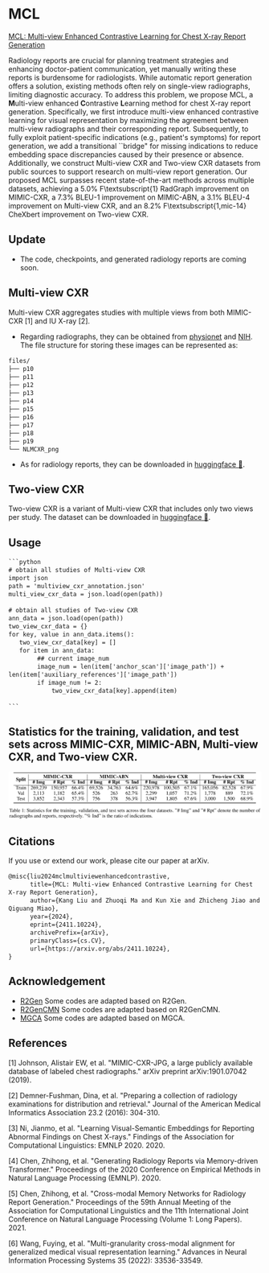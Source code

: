 # MCL
[MCL: Multi-view Enhanced Contrastive Learning for Chest X-ray Report Generation](https://arxiv.org/abs/2411.10224)

Radiology reports are crucial for planning treatment strategies and enhancing doctor-patient communication, yet manually writing these reports is burdensome for radiologists. While automatic report generation offers a solution, existing methods often rely on single-view radiographs, limiting diagnostic accuracy. To address this problem, we propose MCL, a **M**ulti-view enhanced **C**ontrastive **L**earning method for chest X-ray report generation. Specifically, we first introduce multi-view enhanced contrastive learning for visual representation by maximizing the agreement between multi-view radiographs and their corresponding report. Subsequently, to fully exploit patient-specific indications (e.g., patient's symptoms) for report generation, we add a transitional ``bridge" for missing indications to reduce embedding space discrepancies caused by their presence or absence. Additionally, we construct Multi-view CXR and Two-view CXR datasets from public sources to support research on multi-view report generation. Our proposed MCL surpasses recent state-of-the-art methods across multiple datasets, achieving a 5.0\%  F\textsubscript{1} RadGraph improvement on MIMIC-CXR, a 7.3\% BLEU-1 improvement on MIMIC-ABN, a 3.1\% BLEU-4 improvement on Multi-view CXR, and an 8.2\% F\textsubscript{1,mic-14} CheXbert improvement on Two-view CXR.

## Update
- The code, checkpoints, and generated radiology reports are coming soon.

## Multi-view CXR
Multi-view CXR aggregates studies with multiple views from both MIMIC-CXR [1] and IU X-ray [2]. 

- Regarding radiographs, they can be obtained from [physionet](https://physionet.org/content/mimic-cxr-jpg/2.1.0/) and [NIH](https://openi.nlm.nih.gov/faq#collection). The file structure for storing these images can be represented as:

```
files/
├── p10
├── p11
├── p12
├── p13
├── p14
├── p15
├── p16
├── p17
├── p18
├── p19
└── NLMCXR_png
```
- As for radiology reports, they can be downloaded in [huggingface 🤗](https://huggingface.co/datasets/MK-runner/Multi-view-CXR).

## Two-view CXR
Two-view CXR is a variant of Multi-view CXR that includes only two views per study. The dataset can be downloaded in [huggingface 🤗](https://huggingface.co/datasets/MK-runner/Multi-view-CXR).

## Usage
    ```python
    # obtain all studies of Multi-view CXR
    import json
    path = 'multiview_cxr_annotation.json'
    multi_view_cxr_data = json.load(open(path))

    # obtain all studies of Two-view CXR
    ann_data = json.load(open(path))
    two_view_cxr_data = {}
    for key, value in ann_data.items():
       two_view_cxr_data[key] = []
       for item in ann_data:
            ## current image_num
            image_num = len(item['anchor_scan']['image_path']) + len(item['auxiliary_references']['image_path'])
            if image_num != 2:
                two_view_cxr_data[key].append(item)
      
    ```

## Statistics for the training, validation, and test sets across MIMIC-CXR, MIMIC-ABN, Multi-view CXR, and Two-view CXR.
<div align=center><img src="results/data-statistics.png"></div>


## Citations

If you use or extend our work, please cite our paper at arXiv.

```
@misc{liu2024mclmultiviewenhancedcontrastive,
      title={MCL: Multi-view Enhanced Contrastive Learning for Chest X-ray Report Generation}, 
      author={Kang Liu and Zhuoqi Ma and Kun Xie and Zhicheng Jiao and Qiguang Miao},
      year={2024},
      eprint={2411.10224},
      archivePrefix={arXiv},
      primaryClass={cs.CV},
      url={https://arxiv.org/abs/2411.10224}, 
}
```

## Acknowledgement

- [R2Gen](https://github.com/zhjohnchan/R2Gen) Some codes are adapted based on R2Gen.
- [R2GenCMN](https://github.com/zhjohnchan/R2GenCMN) Some codes are adapted based on R2GenCMN.
- [MGCA](https://github.com/HKU-MedAI/MGCA) Some codes are adapted based on MGCA.

## References
[1] Johnson, Alistair EW, et al. "MIMIC-CXR-JPG, a large publicly available database of labeled chest radiographs." arXiv preprint arXiv:1901.07042 (2019).

[2] Demner-Fushman, Dina, et al. "Preparing a collection of radiology examinations for distribution and retrieval." Journal of the American Medical Informatics Association 23.2 (2016): 304-310.

[3] Ni, Jianmo, et al. "Learning Visual-Semantic Embeddings for Reporting Abnormal Findings on Chest X-rays." Findings of the Association for Computational Linguistics: EMNLP 2020. 2020.

[4] Chen, Zhihong, et al. "Generating Radiology Reports via Memory-driven Transformer." Proceedings of the 2020 Conference on Empirical Methods in Natural Language Processing (EMNLP). 2020.

[5] Chen, Zhihong, et al. "Cross-modal Memory Networks for Radiology Report Generation." Proceedings of the 59th Annual Meeting of the Association for Computational Linguistics and the 11th International Joint Conference on Natural Language Processing (Volume 1: Long Papers). 2021. 

[6] Wang, Fuying, et al. "Multi-granularity cross-modal alignment for generalized medical visual representation learning." Advances in Neural Information Processing Systems 35 (2022): 33536-33549.
